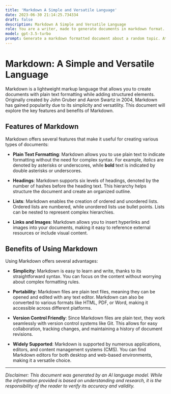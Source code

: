 ```yaml
---
title: 'Markdown A Simple and Versatile Language'
date: 2023-06-30 21:14:25.734334
draft: false
description: Markdown A Simple and Versatile Language
role: You are a writer, made to generate documents in markdown format. It is very important that all of the documents you generate are in valid markdown format.
model: gpt-3.5-turbo
prompt: Generate a markdown formatted document about a random topic. At the bottom, include a disclaimer explaining that the document was generated by you. The first line of the document should be the title. Make sure that the entire document is in proper markdown format, using a mix of various tags to make the document visually appealing.
---
```


# Markdown: A Simple and Versatile Language

Markdown is a lightweight markup language that allows you to create documents with plain text formatting while adding structured elements. Originally created by John Gruber and Aaron Swartz in 2004, Markdown has gained popularity due to its simplicity and versatility. This document will explore the key features and benefits of Markdown.

## Features of Markdown

Markdown offers several features that make it useful for creating various types of documents:

- **Plain Text Formatting**: Markdown allows you to use plain text to indicate formatting without the need for complex syntax. For example, *italics* are denoted by asterisks or underscores, while **bold** text is indicated by double asterisks or underscores.
  
- **Headings**: Markdown supports six levels of headings, denoted by the number of hashes before the heading text. This hierarchy helps structure the document and create an organized outline.

- **Lists**: Markdown enables the creation of ordered and unordered lists. Ordered lists are numbered, while unordered lists use bullet points. Lists can be nested to represent complex hierarchies.

- **Links and Images**: Markdown allows you to insert hyperlinks and images into your documents, making it easy to reference external resources or include visual content.

## Benefits of Using Markdown

Using Markdown offers several advantages:

- **Simplicity**: Markdown is easy to learn and write, thanks to its straightforward syntax. You can focus on the content without worrying about complex formatting rules.

- **Portability**: Markdown files are plain text files, meaning they can be opened and edited with any text editor. Markdown can also be converted to various formats like HTML, PDF, or Word, making it accessible across different platforms.

- **Version Control Friendly**: Since Markdown files are plain text, they work seamlessly with version control systems like Git. This allows for easy collaboration, tracking changes, and maintaining a history of document revisions.

- **Widely Supported**: Markdown is supported by numerous applications, editors, and content management systems (CMS). You can find Markdown editors for both desktop and web-based environments, making it a versatile choice.

---

*Disclaimer: This document was generated by an AI language model. While the information provided is based on understanding and research, it is the responsibility of the reader to verify its accuracy and validity.*